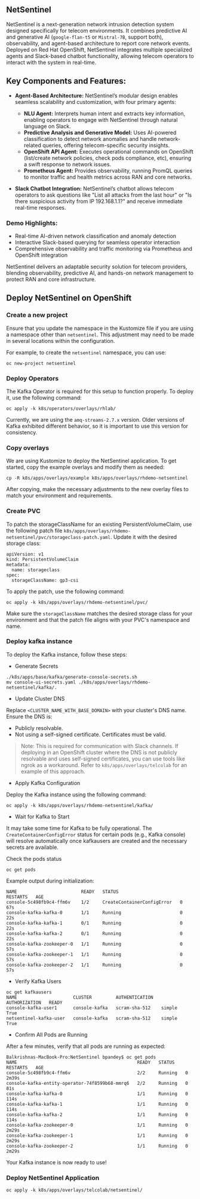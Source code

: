 ## NetSentinel

NetSentinel is a next-generation network intrusion detection system designed specifically for telecom environments. It combines predictive AI and generative AI (`google-flan-t5` or `Mistral-7B`, support both), observability, and agent-based architecture to report core network events. Deployed on Red Hat OpenShift, NetSentinel integrates multiple specialized agents and Slack-based chatbot functionality, allowing telecom operators to interact with the system in real-time.

## Key Components and Features:

- **Agent-Based Architecture:** NetSentinel’s modular design enables seamless scalability and customization, with four primary agents:

   - **NLU Agent:** Interprets human intent and extracts key information, enabling operators to engage with NetSentinel through natural language on Slack.
   - **Predictive Analysis and Generative Model:** Uses AI-powered classification to detect network anomalies and handle network-related queries, offering telecom-specific security insights.
   - **OpenShift API Agent:** Executes operational commands on OpenShift (list/create network policies, check pods compliance, etc), ensuring a swift response to network issues.
   - **Prometheus Agent:** Provides observability, running PromQL queries to monitor traffic and health metrics across RAN and core networks.

- **Slack Chatbot Integration:** NetSentinel’s chatbot allows telecom operators to ask questions like "List all attacks from the last hour" or "Is there suspicious activity from IP 192.168.1.1?" and receive immediate real-time responses.

### Demo Highlights:

- Real-time AI-driven network classification and anomaly detection
- Interactive Slack-based querying for seamless operator interaction
- Comprehensive observability and traffic monitoring via Prometheus and OpenShift integration

NetSentinel delivers an adaptable security solution for telecom providers, blending observability, predictive AI, and hands-on network management to protect RAN and core infrastructure.


## Deploy NetSentinel on OpenShift

### Create a new project 

Ensure that you update the namespace in the Kustomize file if you are using a namespace other than `netsentinel`. This adjustment may need to be made in several locations within the configuration.

For example, to create the `netsentinel` namespace, you can use:

```
oc new-project netsentinel
```

### Deploy Operators

The Kafka Operator is required for this setup to function properly. To deploy it, use the following command:

```
oc apply -k k8s/operators/overlays/rhlab/
```

Currently, we are using the `amq-streams-2.7.x` version. Older versions of Kafka exhibited different behavior, so it is important to use this version for consistency.


### Copy overlays
We are using Kustomize to deploy the NetSentinel application. To get started, copy the example overlays and modify them as needed:

```
cp -R k8s/apps/overlays/example k8s/apps/overlays/rhdemo-netsentinel
```

After copying, make the necessary adjustments to the new overlay files to match your environment and requirements.


### Create PVC
To patch the storageClassName for an existing PersistentVolumeClaim, use the following patch file `k8s/apps/overlays/rhdemo-netsentinel/pvc/storageclass-patch.yaml`. Update it with the desired storage class:

```
apiVersion: v1
kind: PersistentVolumeClaim
metadata:
  name: storageclass
spec:
  storageClassName: gp3-csi
```

To apply the patch, use the following command:

```
oc apply -k k8s/apps/overlays/rhdemo-netsentinel/pvc/
```

Make sure the `storageClassName` matches the desired storage class for your environment and that the patch file aligns with your PVC's namespace and name.


### Deploy kafka instance

To deploy the Kafka instance, follow these steps:

- Generate Secrets

```
./k8s/apps/base/kafka/generate-console-secrets.sh
mv console-ui-secrets.yaml ./k8s/apps/overlays/rhdemo-netsentinel/kafka/.
```

- Update Cluster DNS

Replace `<CLUSTER_NAME_WITH_BASE_DOMAIN>` with your cluster's DNS name. Ensure the DNS is:

  - Publicly resolvable.
  - Not using a self-signed certificate. Certificates must be valid.

> Note: This is required for communication with Slack channels.
If deploying in an OpenShift cluster where the DNS is not publicly resolvable and uses self-signed certificates, you can use tools like ngrok as a workaround. Refer to `k8s/apps/overlays/telcolab` for an example of this approach.

- Apply Kafka Configuration

Deploy the Kafka instance using the following command:

```
oc apply -k k8s/apps/overlays/rhdemo-netsentinel/kafka/
```

- Wait for Kafka to Start

It may take some time for Kafka to be fully operational. The `CreateContainerConfigError` status for certain pods (e.g., Kafka console) will resolve automatically once kafkausers are created and the necessary secrets are available.

Check the pods status 

```
oc get pods
```

Example output during initialization:

```
NAME                        READY   STATUS                       RESTARTS   AGE
console-5c498fb9c4-ffm6v    1/2     CreateContainerConfigError   0          67s
console-kafka-kafka-0       1/1     Running                      0          22s
console-kafka-kafka-1       0/1     Running                      0          22s
console-kafka-kafka-2       0/1     Running                      0          22s
console-kafka-zookeeper-0   1/1     Running                      0          57s
console-kafka-zookeeper-1   1/1     Running                      0          57s
console-kafka-zookeeper-2   1/1     Running                      0          57s
```

- Verify Kafka Users

```
oc get kafkausers
NAME                     CLUSTER         AUTHENTICATION   AUTHORIZATION   READY
console-kafka-user1      console-kafka   scram-sha-512    simple          True
netsentinel-kafka-user   console-kafka   scram-sha-512    simple          True
```

- Confirm All Pods are Running

After a few minutes, verify that all pods are running as expected:


```
Balkrishnas-MacBook-Pro:NetSentinel bpandey$ oc get pods
NAME                                             READY   STATUS    RESTARTS   AGE
console-5c498fb9c4-ffm6v                         2/2     Running   0          2m39s
console-kafka-entity-operator-74f8599b68-mmrq6   2/2     Running   0          81s
console-kafka-kafka-0                            1/1     Running   0          114s
console-kafka-kafka-1                            1/1     Running   0          114s
console-kafka-kafka-2                            1/1     Running   0          114s
console-kafka-zookeeper-0                        1/1     Running   0          2m29s
console-kafka-zookeeper-1                        1/1     Running   0          2m29s
console-kafka-zookeeper-2                        1/1     Running   0          2m29s
```

Your Kafka instance is now ready to use!


### Deploy NetSentinel Application
```
oc apply -k k8s/apps/overlays/telcolab/netsentinel/
```